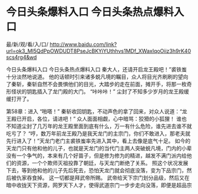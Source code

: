 # 今日头条爆料入口 今日头条热点爆料入口

最/新/观/看/入/口/ http://www.baidu.com/link?url=ok3_Ml5QdPpOWDUDT8PseJcBKYiYUthhvs1MDf_XWaxIqoOiiz3h9rK40scs4rg4&wd

今日头条爆料入口 今日头条热点爆料入口
秦大人，还请开启龙王殿吧！”裘铁蚩十分淡然地说道。
    他的话顿时引来诸多蜕凡境的瞩目，众人将目光齐刷刷的望向了秦斩，秦斩自然不会畏惧他们的目光，大踏步的走在前面，摊开手，将那一枚奇形怪状的钥匙插入了龙门殿的大门。
    “咔咔咔！”
    尘封了不知多少岁月的龙王殿缓缓打开了。

第58章：进入
    “啪嗒！”
    秦斩收回钥匙，不动声色的拿了回来，对众人说道：“龙王殿已开启，各位，请进吧！”
    众人面面相觑，心中暗骂：狡猾的小狐狸！
    谁也不知道尘封了几万年的龙王殿里面到底有什么，万一有什么危险，谁先进去谁不就吃亏了？
    “哼，数万年前龙王殿乃是我天龙门的主宗门，你们不敢进入，那老夫就先行进入了！”天龙门老门主裘铁蚩率先进入其中，看上去像是底气十足。
    如今的天龙门只有他和他的儿子，也就是天龙门的当代门主两人突破蜕凡境，门内的小辈没有一个争气的，本来有几个好苗子，但是修为修为的精进，越发不满门派内给他们的资源，一个个欺师灭祖投靠了朝廷，与天龙门断绝了关系。
    照这个状况发展下去，等到他和他的儿子先后死去，恐怕天龙门就会彻底没落，变为下品宗门，然后被仇家吞食掉。
    这一切都是拜武帝所赐。
    武帝给天下宗门划分品级，然后又在暗中收拢天下资源，网罗天下人才，使得武道宗门一步步走向没落，即便是超品宗
